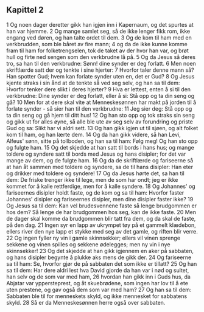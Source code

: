 ## Kapittel 2

1 Og noen dager deretter gikk han igjen inn i Kapernaum, og det spurtes at han var hjemme.
2 Og mange samlet seg, så de ikke lenger fikk rom, ikke engang ved døren, og han talte ordet til dem.
3 Og de kom til ham med en verkbrudden, som ble båret av fire mann;
4 og da de ikke kunne komme fram til ham for folketrengselen, tok de taket av der hvor han var, og brøt hull og firte ned sengen som den verkbrudne lå på.
5 Og da Jesus så deres tro, sa han til den verkbrudne: Sønn! dine synder er deg forlatt.
6 Men noen skriftlærde satt der og tenkte i sine hjerter:
7 Hvorfor taler denne mann så? Han spotter Gud; hvem kan forlate synder uten en, det er Gud?
8 Og Jesus kjente straks i sin ånd at de tenkte så ved seg selv, og han sa til dem: Hvorfor tenker dere slikt i deres hjerter?
9 Hva er lettest, enten å si til den verkbrudne: Dine synder er deg forlatt, eller å si: Stå opp og ta din seng og gå?
10 Men for at dere skal vite at Menneskesønnen har makt på jorden til å forlate synder - så sier han til den verkbrudne:
11 Jeg sier deg: Stå opp og ta din seng og gå hjem til ditt hus!
12 Og han sto opp og tok straks sin seng og gikk ut for alles øyne, så alle ble ute av seg selv av forundring og priste Gud og sa: Slikt har vi aldri sett.
13 Og han gikk igjen ut til sjøen, og alt folket kom til ham, og han lærte dem.
14 Og da han gikk videre, så han Levi, Alfeus' sønn, sitte på tollboden, og han sa til ham: Følg meg! Og han sto opp og fulgte ham.
15 Og det skjedde at han satt til bords i hans hus; og mange toldere og syndere satt til bords med Jesus og hans disipler; for det var mange av dem, og de fulgte ham.
16 Og da de skriftlærde og fariseerne så at han åt sammen med toldere og syndere, sa de til hans disipler: Han eter og drikker med toldere og syndere!
17 Og da Jesus hørte det, sa han til dem: De friske trenger ikke til lege, men de som har ondt; jeg er ikke kommet for å kalle rettferdige, men for å kalle syndere.
18 Og Johannes' og fariseernes disipler holdt faste, og de kom og sa til ham: Hvorfor faster Johannes' disipler og fariseernes disipler, men dine disipler faster ikke?
19 Og Jesus sa til dem: Kan vel brudesvennene faste så lenge brudgommen er hos dem? Så lenge de har brudgommen hos seg, kan de ikke faste.
20 Men de dager skal komme da brudgommen blir tatt fra dem, og da skal de faste, på den dag.
21 Ingen syr en lapp av ukrympet tøy på et gammelt klædebon, ellers river den nye lapp et stykke med seg av det gamle, og riften blir verre.
22 Og ingen fyller ny vin i gamle skinnsekker; ellers vil vinen sprenge sekkene og vinen spilles og sekkene ødelegges; men ny vin i nye skinnsekker!
23 Og det skjedde at han gikk igjennem en aker på sabbaten, og hans disipler begynte å plukke aks mens de gikk der.
24 Og fariseerne sa til ham: Se, hvorfor gjør de på sabbaten det som ikke er tillatt?
25 Og han sa til dem: Har dere aldri lest hva David gjorde da han var i nød og sultet, han selv og de som var med ham,
26 hvordan han gikk inn i Guds hus, da Abjatar var yppersteprest, og åt skuebrødene, som ingen har lov til å ete uten prestene, og gav også dem som var med ham?
27 Og han sa til dem: Sabbaten ble til for menneskets skyld, og ikke mennesket for sabbatens skyld.
28 Så er da Menneskesønnen herre også over sabbaten.
